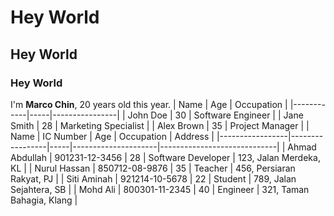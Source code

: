 # Hey World
## Hey World
### Hey World
I'm **Marco Chin**, 20 years old this year.
| Name       | Age | Occupation     |
|------------|-----|----------------|
| John Doe   | 30  | Software Engineer |
| Jane Smith | 28  | Marketing Specialist |
| Alex Brown | 35  | Project Manager |
| Name            | IC Number       | Age | Occupation          | Address                     |
|-----------------|-----------------|-----|---------------------|-----------------------------|
| Ahmad Abdullah  | 901231-12-3456  | 28  | Software Developer  | 123, Jalan Merdeka, KL     |
| Nurul Hassan    | 850712-08-9876  | 35  | Teacher             | 456, Persiaran Rakyat, PJ  |
| Siti Aminah     | 921214-10-5678  | 22  | Student             | 789, Jalan Sejahtera, SB   |
| Mohd Ali         | 800301-11-2345 | 40  | Engineer            | 321, Taman Bahagia, Klang  |
